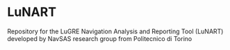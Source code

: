 # LuNART
Repository for the LuGRE Navigation Analysis and Reporting Tool (LuNART) developed by NavSAS research group from Politecnico di Torino
